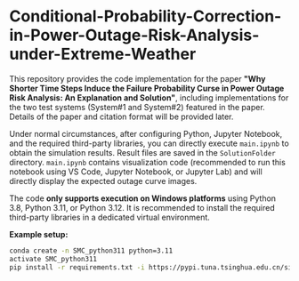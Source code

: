 # Conditional-Probability-Correction-in-Power-Outage-Risk-Analysis-under-Extreme-Weather

This repository provides the code implementation for the paper **"Why Shorter Time Steps Induce the Failure Probability Curse in Power Outage Risk Analysis: An Explanation and Solution"**, including implementations for the two test systems (System#1 and System#2) featured in the paper. Details of the paper and citation format will be provided later.

Under normal circumstances, after configuring Python, Jupyter Notebook, and the required third-party libraries, you can directly execute `main.ipynb` to obtain the simulation results. Result files are saved in the `SolutionFolder` directory. `main.ipynb` contains visualization code (recommended to run this notebook using VS Code, Jupyter Notebook, or Jupyter Lab) and will directly display the expected outage curve images.

The code **only supports execution on Windows platforms** using Python 3.8, Python 3.11, or Python 3.12. It is recommended to install the required third-party libraries in a dedicated virtual environment.  

**Example setup:**  
```bash
conda create -n SMC_python311 python=3.11  
activate SMC_python311  
pip install -r requirements.txt -i https://pypi.tuna.tsinghua.edu.cn/simple
```
